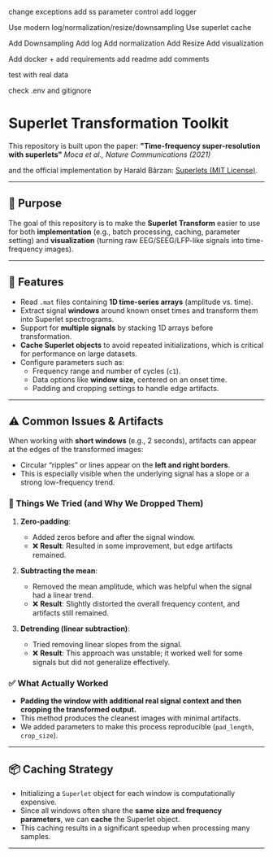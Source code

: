 change exceptions
add ss parameter control
add logger

Use modern log/normalization/resize/downsampling
Use superlet cache

Add Downsampling
Add log
Add normalization
Add Resize
Add visualization

Add docker + add requirements
add readme
add comments

test with real data

check .env and gitignore

# Superlet Transformation Toolkit

This repository is built upon the paper:
**"Time-frequency super-resolution with superlets"**
_Moca et al., Nature Communications (2021)_

and the official implementation by Harald Bârzan:
[Superlets (MIT License)](https://github.com/TransylvanianInstituteOfNeuroscience/Superlets.git).

---

## 📌 Purpose

The goal of this repository is to make the **Superlet Transform** easier to use for both **implementation** (e.g., batch processing, caching, parameter setting) and **visualization** (turning raw EEG/SEEG/LFP-like signals into time-frequency images).

---

## 🚀 Features

-   Read `.mat` files containing **1D time-series arrays** (amplitude vs. time).
-   Extract signal **windows** around known onset times and transform them into Superlet spectrograms.
-   Support for **multiple signals** by stacking 1D arrays before transformation.
-   **Cache Superlet objects** to avoid repeated initializations, which is critical for performance on large datasets.
-   Configure parameters such as:
    -   Frequency range and number of cycles (`c1`).
    -   Data options like **window size**, centered on an onset time.
    -   Padding and cropping settings to handle edge artifacts.

---

## ⚠️ Common Issues & Artifacts

When working with **short windows** (e.g., 2 seconds), artifacts can appear at the edges of the transformed images:

-   Circular “ripples” or lines appear on the **left and right borders**.
-   This is especially visible when the underlying signal has a slope or a strong low-frequency trend.

### 🧪 Things We Tried (and Why We Dropped Them)

1.  **Zero-padding**:

    -   Added zeros before and after the signal window.
    -   ❌ **Result**: Resulted in some improvement, but edge artifacts remained.

2.  **Subtracting the mean**:

    -   Removed the mean amplitude, which was helpful when the signal had a linear trend.
    -   ❌ **Result**: Slightly distorted the overall frequency content, and artifacts still remained.

3.  **Detrending (linear subtraction)**:
    -   Tried removing linear slopes from the signal.
    -   ❌ **Result**: This approach was unstable; it worked well for some signals but did not generalize effectively.

### ✅ What Actually Worked

-   **Padding the window with additional real signal context and then cropping the transformed output.**
-   This method produces the cleanest images with minimal artifacts.
-   We added parameters to make this process reproducible (`pad_length`, `crop_size`).

---

## 📦 Caching Strategy

-   Initializing a `Superlet` object for each window is computationally expensive.
-   Since all windows often share the **same size and frequency parameters**, we can **cache** the Superlet object.
-   This caching results in a significant speedup when processing many samples.

---
